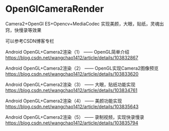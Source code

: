 # OpenGlCameraRender
Camera2+OpenGl ES+Opencv+MediaCodec 实现美颜，大眼，贴纸，灵魂出窍，快慢录等效果

可以参考CSDN博客专栏

Android OpenGL+Camera2渲染（1） —— OpenGL简单介绍
https://blog.csdn.net/wangchao1412/article/details/103832867

Android OpenGL+Camera2渲染（2） —— OpenGL实现Camera2图像预览
https://blog.csdn.net/wangchao1412/article/details/103833620

Android OpenGL+Camera2渲染（3） —— 大眼，贴纸功能实现
https://blog.csdn.net/wangchao1412/article/details/103834761

Android OpenGL+Camera2渲染（4） —— 美颜功能实现
https://blog.csdn.net/wangchao1412/article/details/103835643

Android OpenGL+Camera2渲染（5） —— 录制视频，实现快录慢录
https://blog.csdn.net/wangchao1412/article/details/103835794
